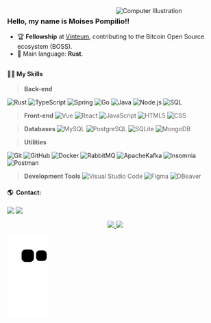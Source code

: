 <img src="https://raw.githubusercontent.com/MicaelliMedeiros/micaellimedeiros/master/image/computer-illustration.png" min-width="100px" max-width="250px" width="250px" align="right" alt="Computer Illustration">

### Hello, my name is Moises Pompilio!!

- 🏆 **Fellowship** at [Vinteum](https://vinteum.io/), contributing to the Bitcoin Open Source ecosystem (BOSS).
- 🦀 Main language: **Rust**.

##
<h4> 👨‍💻 My Skills </h4>

> **Back-end**

  ![Rust](https://img.shields.io/badge/-Rust-333333?style=flat&logo=rust)
  ![TypeScript](https://img.shields.io/badge/TypeScript-35495E?style=flat&logo=TypeScript&logoColor=007acc)
  ![Spring](https://img.shields.io/badge/-Spring-333333?style=flat&logo=Spring)
  ![Go](https://img.shields.io/badge/-Go-333333?style=flat&logo=Go)
  ![Java](https://img.shields.io/badge/-Java-333333?style=flat&logo=Java)
  ![Node.js](https://img.shields.io/badge/-Node.js-333333?style=flat&logo=Node.js)
  ![SQL](https://img.shields.io/badge/-SQL-333333?style=flat&logo=SQL)

> **Front-end**
  ![Vue](https://img.shields.io/badge/Vue.js-35495E?style=flat&logo=vuedotjs&logoColor=4FC08D)
  ![React](https://img.shields.io/badge/-React-333333?style=flat&logo=React)
  ![JavaScript](https://img.shields.io/badge/-JavaScript-333333?style=flat&logo=javascript)
  ![HTML5](https://img.shields.io/badge/-HTML5-333333?style=flat&logo=HTML5)
  ![CSS](https://img.shields.io/badge/-CSS-333333?style=flat&logo=CSS3&logoColor=1572B6)

> **Databases**
  ![MySQL](https://img.shields.io/badge/-MySQL-333333?style=flat&logo=mysql)
  ![PostgreSQL](https://img.shields.io/badge/-Postgresql-333333?style=flat&logo=postgresql)
  ![SQLite](https://img.shields.io/badge/-SQLite-333333?style=flat&logo=SQLite)
  ![MongoDB](https://img.shields.io/badge/-MongoDB-333333?style=flat&logo=MongoDB)

> **Utilities**

  ![Git](https://img.shields.io/badge/-Git-333333?style=flat&logo=git)
  ![GitHub](https://img.shields.io/badge/-GitHub-333333?style=flat&logo=github)
  ![Docker](https://img.shields.io/badge/-Docker-333333?style=flat&logo=docker)
  ![RabbitMQ](https://img.shields.io/badge/-RabbitMQ-333333?style=flat&logo=RabbitMQ)
  ![ApacheKafka](https://img.shields.io/badge/-ApacheKafka-333333?style=flat&logo=ApacheKafka)
  ![Insomnia](https://img.shields.io/badge/-Insomnia-333333?style=flat&logo=insomnia)
  ![Postman](https://img.shields.io/badge/-Postman-333333?style=flat&logo=postman)
  
> **Development Tools**
  ![Visual Studio Code](https://img.shields.io/badge/-Visual%20Studio%20Code-333333?style=flat&logo=visual-studio-code&logoColor=007ACC)
  ![Figma](https://img.shields.io/badge/-Figma-333333?style=flat&logo=Figma-ide&logoColor=2C2255)
  ![DBeaver](https://img.shields.io/badge/-DBeaver-333333?style=flat&logo=dbeaver)

<h4> 🌎 &nbsp;Contact: </h4>

  <p align="left">
  <a href="mailto:moisesalexandrep.c@gmail.com" alt="Gmail">
  <img src="https://img.shields.io/badge/-Gmail-FF0000?style=flat-square&labelColor=FF0000&logo=gmail&logoColor=white" /></a>

  <a href="https://www.linkedin.com/in/moises-pompilio-173bb021b" alt="Linkedin">
  <img src="https://img.shields.io/badge/-Linkedin-0e76a8?style=flat-square&logo=Linkedin&logoColor=white" /></a>
  </p>

<div align="center">
  <a href="https://github.com/moisesPompilio">
  <img height="180em" src="https://github-readme-stats.vercel.app/api?username=moisespompilio&show_icons=true&theme=dracula&include_all_commits=true&count_private=true"/>
  <img height="180em" src="https://github-readme-stats.vercel.app/api/top-langs/?username=moisespompilio&layout=compact&langs_count=7&theme=dracula"/>
</div>

 ![Snake animation](https://github.com/moisespompilio/moisespompilio/blob/output/github-contribution-grid-snake.svg)

</div>

